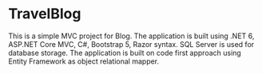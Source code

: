 ﻿# TravelBlog
This is a simple MVC project for Blog. The application is built using .NET 6, ASP.NET Core MVC, C#, Bootstrap 5, Razor syntax. SQL Server is used for database storage. The application is built on code first approach using Entity Framework as object relational mapper.

